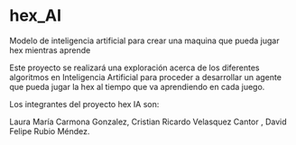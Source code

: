 # hex_AI
Modelo de inteligencia artificial para crear una maquina que pueda jugar hex mientras aprende

Este proyecto se realizará una exploración acerca de los diferentes algoritmos en Inteligencia Artificial para proceder a
desarrollar un agente que pueda jugar la hex al tiempo que va aprendiendo en cada juego. 

Los integrantes del proyecto hex IA son:

Laura María Carmona Gonzalez,
Cristian Ricardo Velasquez Cantor ,
David Felipe Rubio Méndez.

